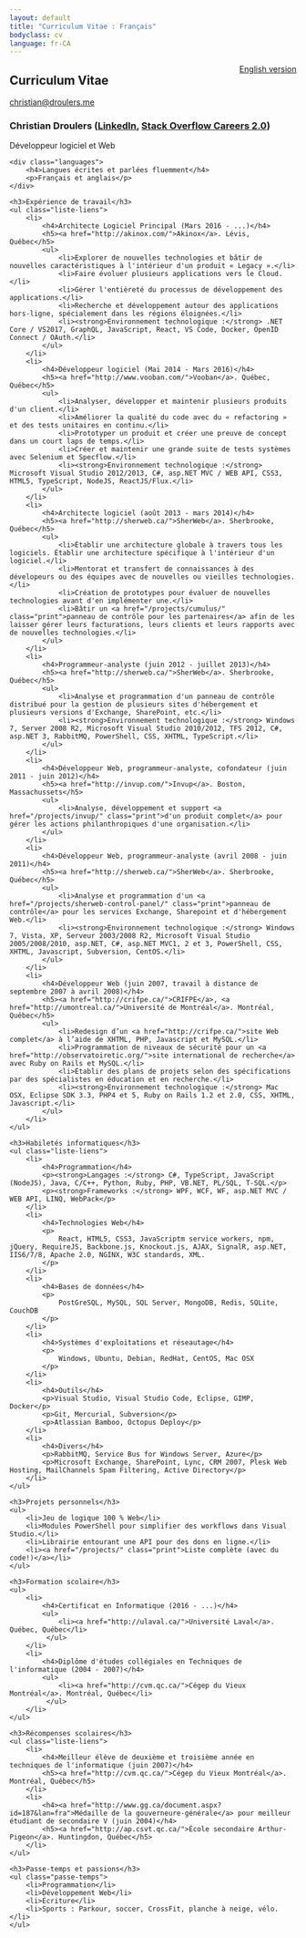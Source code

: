 ```yaml
---
layout: default
title: "Curriculum Vitae : Français"
bodyclass: cv
language: fr-CA
---
```


<div style="float: right;" class="version"><a href="/cv/">English version</a></div>
<h2>Curriculum Vitae</h2>

<div id="cv">
    <a href="mailto:christian@droulers.me" class="email">christian@droulers.me</a>
    <h3 id="cv-name">
        Christian Droulers
        (<a href="https://www.linkedin.com/in/cdroulers">LinkedIn</a>,
        <a href="https://careers.stackoverflow.com/cv/employer/88268">Stack Overflow Careers 2.0</a>)
    </h3>
    <p id="cv-tagline">Développeur logiciel et Web</p>

    <div class="languages">
        <h4>Langues écrites et parlées fluemment</h4>
        <p>Français et anglais</p>
    </div>

    <h3>Expérience de travail</h3>
    <ul class="liste-liens">
        <li>
            <h4>Architecte Logiciel Principal (Mars 2016 - ...)</h4>
            <h5><a href="http://akinox.com/">Akinox</a>. Lévis, Québec</h5>
            <ul>
                <li>Explorer de nouvelles technologies et bâtir de nouvelles caractéristiques à l'intérieur d'un produit « Legacy ».</li>
                <li>Faire évoluer plusieurs applications vers le Cloud.</li>
                <li>Gérer l'entièreté du processus de développement des applications.</li>
                <li>Recherche et développement autour des applications hors-ligne, spécialement dans les régions éloignées.</li>
                <li><strong>Environnement technologique :</strong> .NET Core / VS2017, GraphQL, JavaScript, React, VS Code, Docker, OpenID Connect / OAuth.</li>
            </ul>
        </li>
        <li>
            <h4>Développeur logiciel (Mai 2014 - Mars 2016)</h4>
            <h5><a href="http://www.vooban.com/">Vooban</a>. Québec, Québec</h5>
            <ul>
                <li>Analyser, développer et maintenir plusieurs produits d'un client.</li>
                <li>Améliorer la qualité du code avec du « refactoring » et des tests unitaires en continu.</li>
                <li>Prototyper un produit et créer une preuve de concept dans un court laps de temps.</li>
                <li>Créer et maintenir une grande suite de tests systèmes avec Selenium et Specflow.</li>
                <li><strong>Environnement technologique :</strong> Microsoft Visual Studio 2012/2013, C#, asp.NET MVC / WEB API, CSS3, HTML5, TypeScript, NodeJS, ReactJS/Flux.</li>
            </ul>
        </li>
        <li>
            <h4>Architecte logiciel (août 2013 - mars 2014)</h4>
            <h5><a href="http://sherweb.ca/">SherWeb</a>. Sherbrooke, Québec</h5>
            <ul>
                <li>Établir une architecture globale à travers tous les logiciels. Établir une architecture spécifique à l'intérieur d'un logiciel.</li>
                <li>Mentorat et transfert de connaissances à des dévelopeurs ou des équipes avec de nouvelles ou vieilles technologies.</li>
                <li>Création de prototypes pour évaluer de nouvelles technologies avant d'en implémenter une.</li>
                <li>Bâtir un <a href="/projects/cumulus/" class="print">panneau de contrôle pour les partenaires</a> afin de les laisser gérer leurs facturations, leurs clients et leurs rapports avec de nouvelles technologies.</li>
            </ul>
        </li>
        <li>
            <h4>Programmeur-analyste (juin 2012 - juillet 2013)</h4>
            <h5><a href="http://sherweb.ca/">SherWeb</a>. Sherbrooke, Québec</h5>
            <ul>
                <li>Analyse et programmation d'un panneau de contrôle distribué pour la gestion de plusieurs sites d'hébergement et plusieurs versions d'Exchange, SharePoint, etc.</li>
                <li><strong>Environnement technologique :</strong> Windows 7, Server 2008 R2, Microsoft Visual Studio 2010/2012, TFS 2012, C#, asp.NET 3, RabbitMQ, PowerShell, CSS, XHTML, TypeScript.</li>
            </ul>
        </li>
        <li>
            <h4>Développeur Web, programmeur-analyste, cofondateur (juin 2011 - juin 2012)</h4>
            <h5><a href="http://invup.com/">Invup</a>. Boston, Massachussets</h5>
            <ul>
                <li>Analyse, développement et support <a href="/projects/invup/" class="print">d'un produit complet</a> pour gérer les actions philanthropiques d'une organisation.</li>
            </ul>
        </li>
        <li>
            <h4>Développeur Web, programmeur-analyste (avril 2008 - juin 2011)</h4>
            <h5><a href="http://sherweb.ca/">SherWeb</a>. Sherbrooke, Québec</h5>
            <ul>
                <li>Analyse et programmation d'un <a href="/projects/sherweb-control-panel/" class="print">panneau de contrôle</a> pour les services Exchange, Sharepoint et d'hébergement Web.</li>
                <li><strong>Environnement technologique :</strong> Windows 7, Vista, XP, Serveur 2003/2008 R2, Microsoft Visual Studio 2005/2008/2010, asp.NET, C#, asp.NET MVC1, 2 et 3, PowerShell, CSS, XHTML, Javascript, Subversion, CentOS.</li>
            </ul>
        </li>
        <li>
            <h4>Développeur Web (juin 2007, travail à distance de septembre 2007 à avril 2008)</h4>
            <h5><a href="http://crifpe.ca/">CRIFPE</a>, <a href="http://umontreal.ca/">Université de Montréal</a>. Montréal, Québec</h5>
            <ul>
                <li>Redesign d’un <a href="http://crifpe.ca/">site Web complet</a> à l’aide de XHTML, PHP, Javascript et MySQL.</li>
                <li>Programmation de niveaux de sécurité pour un <a href="http://observatoiretic.org/">site international de recherche</a> avec Ruby on Rails et MySQL.</li>
                <li>Établir des plans de projets selon des spécifications par des spécialistes en éducation et en recherche.</li>
                <li><strong>Environnement technologique :</strong> Mac OSX, Eclipse SDK 3.3, PHP4 et 5, Ruby on Rails 1.2 et 2.0, CSS, XHTML, Javascript.</li>
            </ul>
        </li>
    </ul>

    <h3>Habiletés informatiques</h3>
    <ul class="liste-liens">
        <li>
            <h4>Programmation</h4>
            <p><strong>Langages :</strong> C#, TypeScript, JavaScript (NodeJS), Java, C/C++, Python, Ruby, PHP, VB.NET, PL/SQL, T-SQL.</p>
            <p><strong>Frameworks :</strong> WPF, WCF, WF, asp.NET MVC / WEB API, LINQ, WebPack</p>
        </li>
        <li>
            <h4>Technologies Web</h4>
            <p>
                React, HTML5, CSS3, JavaScriptm service workers, npm, jQuery, RequireJS, Backbone.js, Knockout.js, AJAX, SignalR, asp.NET, IIS6/7/8, Apache 2.0, NGINX, W3C standards, XML.
            </p>
        </li>
        <li>
            <h4>Bases de données</h4>
            <p>
                PostGreSQL, MySQL, SQL Server, MongoDB, Redis, SQLite, CouchDB
            </p>
        </li>
        <li>
            <h4>Systèmes d'exploitations et réseautage</h4>
            <p>
                Windows, Ubuntu, Debian, RedHat, CentOS, Mac OSX
            </p>
        </li>
        <li>
            <h4>Outils</h4>
            <p>Visual Studio, Visual Studio Code, Eclipse, GIMP, Docker</p>
            <p>Git, Mercurial, Subversion</p>
            <p>Atlassian Bamboo, Octopus Deploy</p>
        </li>
        <li>
            <h4>Divers</h4>
            <p>RabbitMQ, Service Bus for Windows Server, Azure</p>
            <p>Microsoft Exchange, SharePoint, Lync, CRM 2007, Plesk Web Hosting, MailChannels Spam Filtering, Active Directory</p>
        </li>
    </ul>

    <h3>Projets personnels</h3>
    <ul>
        <li>Jeu de logique 100 % Web</li>
        <li>Modules PowerShell pour simplifier des workflows dans Visual Studio.</li>
        <li>Librairie entourant une API pour des dons en ligne.</li>
        <li><a href="/projects/" class="print">Liste complète (avec du code!)</a></li>
    </ul>

    <h3>Formation scolaire</h3>
    <ul>
        <li>
            <h4>Certificat en Informatique (2016 - ...)</h4>
            <ul>
                <li><a href="http://ulaval.ca/">Université Laval</a>. Québec, Québec</li>
             </ul>
        </li>
        <li>
            <h4>Diplôme d'études collégiales en Techniques de l'informatique (2004 - 2007)</h4>
            <ul>
                <li><a href="http://cvm.qc.ca/">Cégep du Vieux Montréal</a>. Montréal, Québec</li>
             </ul>
        </li>
    </ul>

    <h3>Récompenses scolaires</h3>
    <ul class="liste-liens">
        <li>
            <h4>Meilleur élève de deuxième et troisième année en techniques de l'informatique (juin 2007)</h4>
            <h5><a href="http://cvm.qc.ca/">Cégep du Vieux Montréal</a>. Montréal, Québec</h5>
        </li>
        <li>
            <h4><a href="http://www.gg.ca/document.aspx?id=187&lan=fra">Médaille de la gouverneure-générale</a> pour meilleur étudiant de secondaire V (juin 2004)</h4>
            <h5><a href="http://ap.csvt.qc.ca/">École secondaire Arthur-Pigeon</a>. Huntingdon, Québec</h5>
        </li>
    </ul>

    <h3>Passe-temps et passions</h3>
    <ul class="passe-temps">
        <li>Programmation</li>
        <li>Développement Web</li>
        <li>Écriture</li>
        <li>Sports : Parkour, soccer, CrossFit, planche à neige, vélo.</li>
    </ul>
</div>